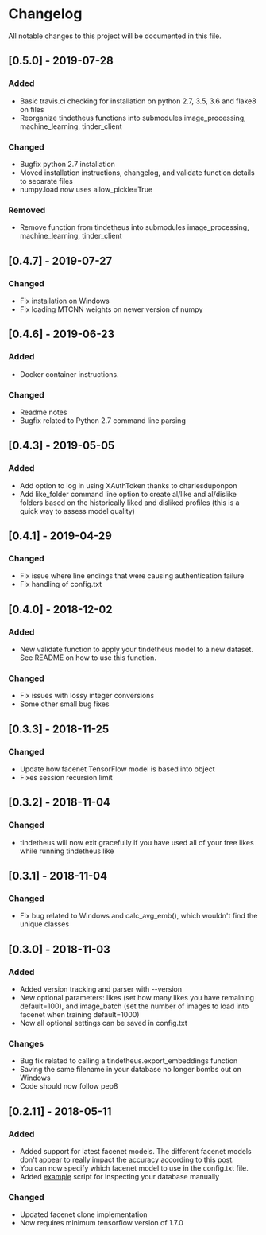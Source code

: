 # Changelog
All notable changes to this project will be documented in this file.

## [0.5.0] - 2019-07-28
### Added
- Basic travis.ci checking for installation on python 2.7, 3.5, 3.6 and flake8 on files
- Reorganize tindetheus functions into submodules image_processing, machine_learning, tinder_client
### Changed
- Bugfix python 2.7 installation
- Moved installation instructions, changelog, and validate function details to separate files
- numpy.load now uses allow_pickle=True
### Removed
- Remove function from tindetheus into submodules image_processing, machine_learning, tinder_client

## [0.4.7] - 2019-07-27
### Changed
- Fix installation on Windows
- Fix loading MTCNN weights on newer version of numpy

## [0.4.6] - 2019-06-23
### Added
- Docker container instructions.
### Changed
- Readme notes 
- Bugfix related to Python 2.7 command line parsing

## [0.4.3] - 2019-05-05
### Added
- Add option to log in using XAuthToken thanks to charlesduponpon
- Add like_folder command line option to create al/like and al/dislike folders based on the historically liked and disliked profiles (this is a quick way to assess model quality)

## [0.4.1] - 2019-04-29
### Changed
- Fix issue where line endings that were causing authentication failure
- Fix handling of config.txt

## [0.4.0] - 2018-12-02
### Added
- New validate function to apply your tindetheus model to a new dataset. See README on how to use this function.
### Changed
- Fix issues with lossy integer conversions
- Some other small bug fixes

## [0.3.3] - 2018-11-25
### Changed
- Update how facenet TensorFlow model is based into object
- Fixes session recursion limit

## [0.3.2] - 2018-11-04
### Changed
- tindetheus will now exit gracefully if you have used all of your free likes while running tindetheus like

## [0.3.1] - 2018-11-04
### Changed
- Fix bug related to Windows and calc_avg_emb(), which wouldn't find the unique classes

## [0.3.0] - 2018-11-03
### Added
- Added version tracking and parser with --version
- New optional parameters: likes (set how many likes you have remaining default=100), and image_batch (set the number of images to load into facenet when training default=1000)
- Now all optional settings can be saved in config.txt
### Changes
- Bug fix related to calling a tindetheus.export_embeddings function
- Saving the same filename in your database no longer bombs out on Windows
- Code should now follow pep8

## [0.2.11] - 2018-05-11
### Added
- Added support for latest facenet models. The different facenet models don't appear to really impact the accuracy according to [this post](https://jekel.me/2018/512_vs_128_facenet_embedding_application_in_Tinder_data/).
- You can now specify which facenet model to use in the config.txt file.
- Added [example](https://github.com/cjekel/tindetheus/blob/master/examples/open_database.py) script for inspecting your database manually
### Changed
- Updated facenet clone implementation
- Now requires minimum tensorflow version of 1.7.0
